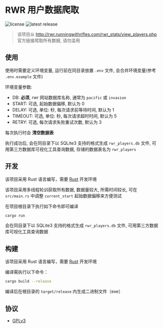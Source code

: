 # RWR 用户数据爬取

![license](https://badgen.net/github/license/Kreedzt/rwr-players-scraper)
![latest release](https://badgen.net/github/release/Kreedzt/rwr-players-scraper)

> 该项目从 http://rwr.runningwithrifles.com/rwr_stats/view_players.php 官方链接爬取所有数据, 请勿滥用

## 使用

使用时需要定义环境变量, 运行前在同目录放置 `.env` 文件, 会合并环境变量(参考 `.env.example` 文件)

环境变量参数:
- DB: **必须**, rwr 网站数据库名称, 通常为 `pacific` 或 `invasion`
- START: 可选, 起始数据偏移, 默认为 0
- DELAY: 可选, 单位: 秒, 每次请求前等待时间, 默认为 1
- TIMEOUT: 可选, 单位: 秒, 每次请求超时时间, 默认为 5
- RETRY: 可选, 每次请求失败重试次数, 默认为 3

每次执行时会 **清空数据表**

执行成功后, 会在同目录下以 SQLite3 支持的格式生成 `rwr_players.db` 文件, 可用第三方数据库可视化工具查询数据, 存储的数据表名为 `rwr_players`

## 开发

该项目采用 Rust 语言编写，需要 [Rust](https://www.rust-lang.org/) 开发环境

该项目采用多线程轮训获取所有数据, 数据量较大, 所需时间较长, 可在 `src/main.rs` 中调整 `current_start` 起始数据偏移来方便测试

在项目根目录下执行如下命令即可编译
``` sh
cargo run
```

会在同目录下以 SQLite3 支持的格式生成 `rwr_players.db` 文件, 可用第三方数据库可视化工具查询数据

## 构建

该项目采用 Rust 语言编写，需要 [Rust](https://www.rust-lang.org/) 开发环境

编译需执行以下命令：
```bash
cargo build --release
```

编译后在根目录的 `target/release` 内生成二进制文件（exe）

## 协议

- [GPLv3](https://opensource.org/licenses/GPL-3.0)
